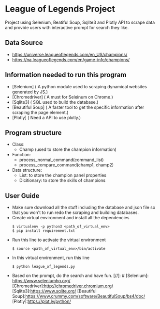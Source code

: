 # League of Legends Project

Project using Selenium, Beatiful Soup, Sqlite3 and Plotly API to scrape data and provide users with interactive prompt for search they like.

## Data Source

  - https://universe.leagueoflegends.com/en_US/champions/ 
  - https://na.leagueoflegends.com/en/game-info/champions/

## Information needed  to run this program
  - [Selenium] ( A python module used to scraping dynamical websites generated by JS.)
  - [Chromedriver] ( A must for Seleinum on Chrome.)
  - [Sqlite3] ( SQL used to build the database.)
  - [Beautiful Soup] ( A faster tool to get the specific information after scraping the page element.)
  - [Plotly] ( Need a API to use plotly.)

## Program structure
  - Class:
    - Champ (used to store the champion information)
  - Function:
    - process_normal_command(command_list)
    - process_compare_command(champ1, champ2)
  - Data structure:
    - List: to store the champion panel properties
    - Dicitionary: to store the skills of champions

## User Guide
  - Make sure download all the stuff including the database and json file so that you won't to run redo the scraping and building databases.
  - Create virtual environment and install all the dependencies
    ```
    $ virtualenv -p python3 <path_of_virtual_env>
    $ pip install requirement.txt
  - Run this line to activate the virtual environment
    ```
    $ source <path_of_virtual_env>/bin/activate
  - In this virtual environment, run this line
    ``` 
    $ python league_of_legends.py
  - Based on the prompt, do the search and have fun.
[//]: # 
   [Selenium]: <https://www.seleniumhq.org/>
   [Chromedriver]:<http://chromedriver.chromium.org/>
   [Sqlite3]:<https://www.sqlite.org/>
   [Beautiful Soup]:<https://www.crummy.com/software/BeautifulSoup/bs4/doc/>
   [Plotly]:<https://plot.ly/python/>
